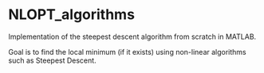 # NLOPT_algorithms
Implementation of the steepest descent algorithm from scratch in MATLAB.

Goal is to find the local minimum (if it exists) using non-linear algorithms such as Steepest Descent. 





